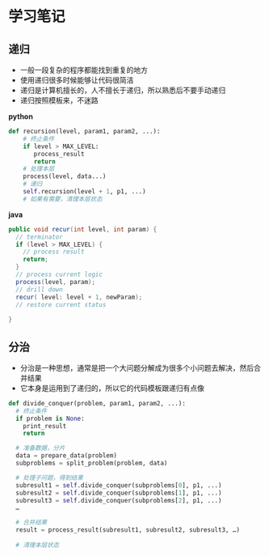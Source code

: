 # 学习笔记

## 递归
- 一般一段复杂的程序都能找到重复的地方
- 使用递归很多时候能够让代码很简洁
- 递归是计算机擅长的，人不擅长于递归，所以熟悉后不要手动递归
- 递归按照模板来，不迷路

**python**
```python
def recursion(level, param1, param2, ...): 
    # 终止条件
    if level > MAX_LEVEL: 
	   process_result 
	   return 
    # 处理本层
    process(level, data...) 
    # 递归 
    self.recursion(level + 1, p1, ...) 
    # 如果有需要，清理本层状态
```

**java**
```java
public void recur(int level, int param) { 
  // terminator 
  if (level > MAX_LEVEL) { 
    // process result 
    return; 
  }
  // process current logic 
  process(level, param); 
  // drill down 
  recur( level: level + 1, newParam); 
  // restore current status 
 
}
```

## 分治
- 分治是一种思想，通常是把一个大问题分解成为很多个小问题去解决，然后合并结果
- 它本身是运用到了递归的，所以它的代码模板跟递归有点像

```python
def divide_conquer(problem, param1, param2, ...): 
  # 终止条件 
  if problem is None: 
	print_result 
	return 

  # 准备数据，分片
  data = prepare_data(problem) 
  subproblems = split_problem(problem, data) 

  # 处理子问题，得到结果
  subresult1 = self.divide_conquer(subproblems[0], p1, ...) 
  subresult2 = self.divide_conquer(subproblems[1], p1, ...) 
  subresult3 = self.divide_conquer(subproblems[2], p1, ...) 
  …

  # 合并结果 
  result = process_result(subresult1, subresult2, subresult3, …)
	
  # 清理本层状态
```
